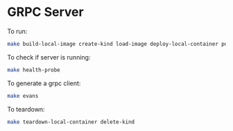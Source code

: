 # GRPC Server

To run:

```bash
make build-local-image create-kind load-image deploy-local-container port-forward
```

To check if server is running:

```bash
make health-probe
```

To generate a grpc client:

```bash
make evans
```

To teardown:

```bash
make teardown-local-container delete-kind
```
